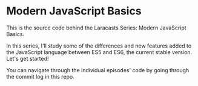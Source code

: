# Modern JavaScript Basics

This is the source code behind the Laracasts Series: Modern JavaScript Basics.

In this series, I'll study some of the differences and new features added to the JavaScript language between ES5 and ES6, the current stable version. Let's get started!

You can navigate through the individual episodes' code by going through the commit log in this repo.
